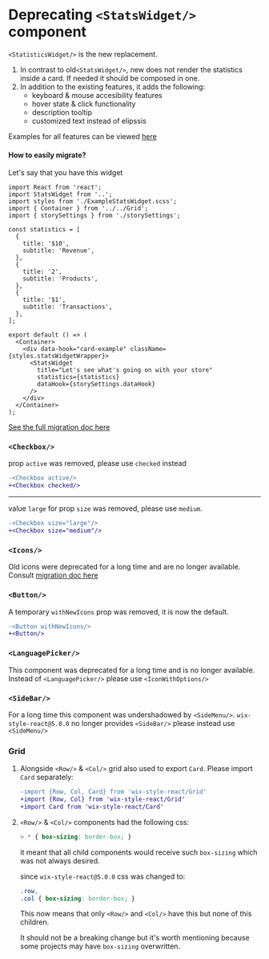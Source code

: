 # Deprecating `<StatsWidget/>` component

`<StatisticsWidget/>` is the new replacement.
1. In contrast to old`<StatsWidget/>`, new <StatisticsWidget/> does not render the statistics inside a card. If needed it should be composed in one.
2. In addition to the existing features, it adds the following:
    * keyboard & mouse accesibility features
    * hover state & click functionality
    * description tooltip
    * customized text instead of elipssis
    
Examples for all features can be viewed [here](https://wix-wix-style-react.surge.sh/?selectedKind=WIP&selectedStory=StatisticsWidget&full=0&addons=0&stories=1&panelRight=0) 

#### How to easily migrate?
Let's say that you have this widget


```
import React from 'react';
import StatsWidget from '..';
import styles from './ExampleStatsWidget.scss';
import { Container } from '../../Grid';
import { storySettings } from './storySettings';

const statistics = [
  {
    title: '$10',
    subtitle: 'Revenue',
  },
  {
    title: '2',
    subtitle: 'Products',
  },
  {
    title: '$1',
    subtitle: 'Transactions',
  },
];

export default () => (
  <Container>
    <div data-hook="card-example" className={styles.statsWidgetWrapper}>
      <StatsWidget
        title="Let's see what's going on with your store"
        statistics={statistics}
        dataHook={storySettings.dataHook}
      />
    </div>
  </Container>
);
```

[See the full migration doc here](../../src/Heading/MIGRATION.md)
### `<Checkbox/>`

prop `active` was removed, please use `checked` instead

```diff
-<Checkbox active/>
+<Checkbox checked/>
```

---

value `large` for prop `size` was removed, please use `medium`.

```diff
-<Checkbox size="large"/>
+<Checkbox size="medium"/>
```

### `<Icons/>`

Old icons were deprecated for a long time and are no longer available. Consult [migration doc here](./NEW_ICONS_MIGRATION.md)

### `<Button/>`

A temporary `withNewIcons` prop was removed, it is now the default.

```diff
-<Button withNewIcons/>
+<Button/>
```


### `<LanguagePicker/>`

This component was deprecated for a long time and is no longer
available. Instead of `<LanguagePicker/>` please use `<IconWithOptions/>`

### `<SideBar/>`

For a long time this component was undershadowed by `<SideMenu/>`.
`wix-style-react@5.0.0` no longer provides `<SideBar/>` please instead
use `<SideMenu/>`

### Grid

1. Alongside `<Row/>` & `<Col/>` grid also used to export `Card`. Please
   import `Card` separately:

    ```diff
    -import {Row, Col, Card} from 'wix-style-react/Grid'
    +import {Row, Col} from 'wix-style-react/Grid'
    +import Card from 'wix-style-react/Card'
    ```

2. `<Row/>` & `<Col/>` components had the following css:
    ```css
    > * { box-sizing: border-box; }
    ```

    it meant that all child components would receive such `box-sizing`
    which was not always desired.

    since `wix-style-react@5.0.0` css was changed to:
    ```css
    .row,
    .col { box-sizing: border-box; }
    ```

    This now means that only `<Row/>` and `<Col/>` have this but none of
    this children.

    It should not be a breaking change but it's worth mentioning because
    some projects may have `box-sizing` overwritten.
